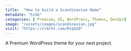 ```yaml
---
title:  "How to build a Scandinavian Home"
metadate: "hide"
categories: [ Premium, UI, WordPress, Themes, DevOps]
image: "/assets/images/scandinavian.jpg"
visit: "https://crmrkt.com/Rzq1GQ"
---
```

A Premium WordPress theme for your next project.
